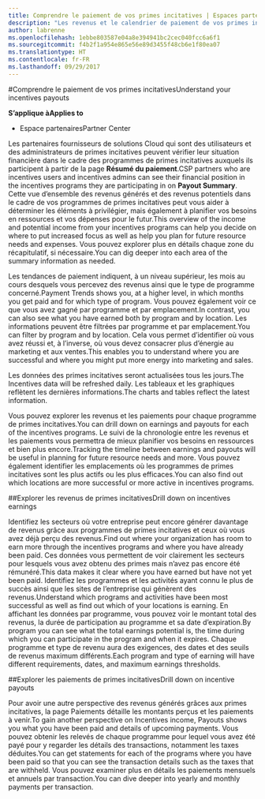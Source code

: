 ```yaml
---
title: Comprendre le paiement de vos primes incitatives | Espaces partenaires
description: "Les revenus et le calendrier de paiement de vos primes incitatives facilitent la planification ultérieure."
author: labrenne
ms.openlocfilehash: 1ebbe803587e04a8e394941bc2cec040fcc6a6f1
ms.sourcegitcommit: f4b2f1a954e865e56e89d3455f48cb6e1f80ea07
ms.translationtype: HT
ms.contentlocale: fr-FR
ms.lasthandoff: 09/29/2017
---
```

#<a name="understand-your-incentives-payouts"></a><span data-ttu-id="f6a9a-103">Comprendre le paiement de vos primes incitatives</span><span class="sxs-lookup"><span data-stu-id="f6a9a-103">Understand your incentives payouts</span></span>

**<span data-ttu-id="f6a9a-104">S’applique à</span><span class="sxs-lookup"><span data-stu-id="f6a9a-104">Applies to</span></span>**

-  <span data-ttu-id="f6a9a-105">Espace partenaires</span><span class="sxs-lookup"><span data-stu-id="f6a9a-105">Partner Center</span></span>


<span data-ttu-id="f6a9a-106">Les partenaires fournisseurs de solutions Cloud qui sont des utilisateurs et des administrateurs de primes incitatives peuvent vérifier leur situation financière dans le cadre des programmes de primes incitatives auxquels ils participent à partir de la page **Résumé du paiement**.</span><span class="sxs-lookup"><span data-stu-id="f6a9a-106">CSP partners who are incentives users and incentives admins can see their financial position in the incentives programs they are participating in on **Payout Summary**.</span></span> <span data-ttu-id="f6a9a-107">Cette vue d’ensemble des revenus générés et des revenus potentiels dans le cadre de vos programmes de primes incitatives peut vous aider à déterminer les éléments à privilégier, mais également à planifier vos besoins en ressources et vos dépenses pour le futur.</span><span class="sxs-lookup"><span data-stu-id="f6a9a-107">This overview of the income and potential income from your incentives programs can help you decide on where to put increased focus as well as help you plan for future resource needs and expenses.</span></span> <span data-ttu-id="f6a9a-108">Vous pouvez explorer plus en détails chaque zone du récapitulatif, si nécessaire.</span><span class="sxs-lookup"><span data-stu-id="f6a9a-108">You can dig deeper into each area of the summary information as needed.</span></span> 

<span data-ttu-id="f6a9a-109">Les tendances de paiement indiquent, à un niveau supérieur, les mois au cours desquels vous percevez des revenus ainsi que le type de programme concerné.</span><span class="sxs-lookup"><span data-stu-id="f6a9a-109">Payment Trends shows you, at a higher level, in which months you get paid and for which type of program.</span></span> <span data-ttu-id="f6a9a-110">Vous pouvez également voir ce que vous avez gagné par programme et par emplacement.</span><span class="sxs-lookup"><span data-stu-id="f6a9a-110">In contrast, you can also see what you have earned both by program and by location.</span></span> <span data-ttu-id="f6a9a-111">Les informations peuvent être filtrées par programme et par emplacement.</span><span class="sxs-lookup"><span data-stu-id="f6a9a-111">You can filter by program and by location.</span></span> <span data-ttu-id="f6a9a-112">Cela vous permet d’identifier où vous avez réussi et, à l’inverse, où vous devez consacrer plus d’énergie au marketing et aux ventes.</span><span class="sxs-lookup"><span data-stu-id="f6a9a-112">This enables you to understand where you are successful and where you might put more energy into marketing and sales.</span></span>

<span data-ttu-id="f6a9a-113">Les données des primes incitatives seront actualisées tous les jours.</span><span class="sxs-lookup"><span data-stu-id="f6a9a-113">The Incentives data will be refreshed daily.</span></span> <span data-ttu-id="f6a9a-114">Les tableaux et les graphiques reflètent les dernières informations.</span><span class="sxs-lookup"><span data-stu-id="f6a9a-114">The charts and tables reflect the latest information.</span></span>

<span data-ttu-id="f6a9a-115">Vous pouvez explorer les revenus et les paiements pour chaque programme de primes incitatives.</span><span class="sxs-lookup"><span data-stu-id="f6a9a-115">You can drill down on earnings and payouts for each of the incentives programs.</span></span> <span data-ttu-id="f6a9a-116">Le suivi de la chronologie entre les revenus et les paiements vous permettra de mieux planifier vos besoins en ressources et bien plus encore.</span><span class="sxs-lookup"><span data-stu-id="f6a9a-116">Tracking the timeline between earnings and payouts will be useful in planning for future resource needs and more.</span></span> <span data-ttu-id="f6a9a-117">Vous pouvez également identifier les emplacements où les programmes de primes incitatives sont les plus actifs ou les plus efficaces.</span><span class="sxs-lookup"><span data-stu-id="f6a9a-117">You can also find out which locations are more successful or more active in incentives programs.</span></span> 

##<a name="drill-down-on-incentives-earnings"></a><span data-ttu-id="f6a9a-118">Explorer les revenus de primes incitatives</span><span class="sxs-lookup"><span data-stu-id="f6a9a-118">Drill down on incentives earnings</span></span>

<span data-ttu-id="f6a9a-119">Identifiez les secteurs où votre entreprise peut encore générer davantage de revenus grâce aux programmes de primes incitatives et ceux où vous avez déjà perçu des revenus.</span><span class="sxs-lookup"><span data-stu-id="f6a9a-119">Find out where your organization has room to earn more through the incentives programs and where you have already been paid.</span></span> <span data-ttu-id="f6a9a-120">Ces données vous permettent de voir clairement les secteurs pour lesquels vous avez obtenu des primes mais n’avez pas encore été rémunéré.</span><span class="sxs-lookup"><span data-stu-id="f6a9a-120">This data makes it clear where you have earned but have not yet been paid.</span></span>  <span data-ttu-id="f6a9a-121">Identifiez les programmes et les activités ayant connu le plus de succès ainsi que les sites de l’entreprise qui génèrent des revenus.</span><span class="sxs-lookup"><span data-stu-id="f6a9a-121">Understand which programs and activities have been most successful as well as find out which of your locations is earning.</span></span> <span data-ttu-id="f6a9a-122">En affichant les données par programme, vous pouvez voir le montant total des revenus, la durée de participation au programme et sa date d’expiration.</span><span class="sxs-lookup"><span data-stu-id="f6a9a-122">By program you can see what the total earnings potential is, the time during which you can participate in the program and when it expires.</span></span> <span data-ttu-id="f6a9a-123">Chaque programme et type de revenu aura des exigences, des dates et des seuils de revenus maximum différents.</span><span class="sxs-lookup"><span data-stu-id="f6a9a-123">Each program and type of earning will have different requirements, dates, and maximum earnings thresholds.</span></span> 

##<a name="drill-down-on-incentive-payouts"></a><span data-ttu-id="f6a9a-124">Explorer les paiements de primes incitatives</span><span class="sxs-lookup"><span data-stu-id="f6a9a-124">Drill down on incentive payouts</span></span>

<span data-ttu-id="f6a9a-125">Pour avoir une autre perspective des revenus générés grâces aux primes incitatives, la page Paiements détaille les montants perçus et les paiements à venir.</span><span class="sxs-lookup"><span data-stu-id="f6a9a-125">To gain another perspective on Incentives income, Payouts shows you what you have been paid and details of upcoming payments.</span></span> <span data-ttu-id="f6a9a-126">Vous pouvez obtenir les relevés de chaque programme pour lequel vous avez été payé pour y regarder les détails des transactions, notamment les taxes déduites.</span><span class="sxs-lookup"><span data-stu-id="f6a9a-126">You can get statements for each of the programs where you have been paid so that you can see the transaction details such as the taxes that are withheld.</span></span> <span data-ttu-id="f6a9a-127">Vous pouvez examiner plus en détails les paiements mensuels et annuels par transaction.</span><span class="sxs-lookup"><span data-stu-id="f6a9a-127">You can dive deeper into yearly and monthly payments per transaction.</span></span>